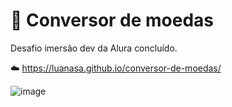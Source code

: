 # 💱 Conversor de moedas  

Desafio imersão dev da Alura concluído. 

☁️ https://luanasa.github.io/conversor-de-moedas/

![image](https://user-images.githubusercontent.com/38231334/167278495-8a3125e3-e230-4bae-9d56-e314ac92c834.png)


